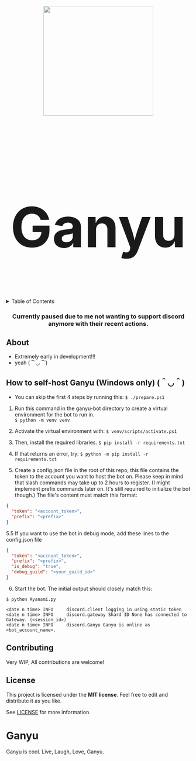 <div align="center" style="font-size:76px;">
  <img src="https://user-images.githubusercontent.com/67397386/200123150-25095e26-d4a5-4829-a382-3619d093bdba.png" width="300" height="300">
  <br>
  <h1 align="center">Ganyu</h1>
</div>

<details>
<summary>Table of Contents</summary>

- [About](#about)
- [How to Self-Host](#how-to-self-host-ganyu-windows-only-)
- [Contributing](#contributing)
- [License](#license)

</details>
<h3 align="center">Currently paused due to me not wanting to support discord anymore with their recent actions.</h3>

## About
- Extremely early in development!!!
- yeah ( ‾́ ◡ ‾́ )	

## How to self-host Ganyu (Windows only) (＾◡＾)

- You can skip the first 4 steps by running this:  `$ ./prepare.ps1`

1. Run this command in the ganyu-bot directory to create a virtual environment for the bot to run in.  
`$ python -m venv venv`

2. Activate the virtual environment with:
`$ venv/scripts/activate.ps1`

3. Then, install the required libraries.
`$ pip install -r requirements.txt`

4. If that returns an error, try:
`$ python -m pip install -r requirements.txt`

5. Create a config.json file in the root of this repo, this file contains the token to the account you want to host the bot on. Please keep in mind that slash commands may take up to 2 hours to register. (I might implement prefix commands later on. It's still required to initialize the bot though.) The file's content must match this format:
```json
{
  "token": "<account_token>",
  "prefix": "<prefix>"
}
```

5.5 If you want to use the bot in debug mode, add these lines to the config.json file
```json
{
  "token": "<account_token>",
  "prefix": "<prefix>",
  "is_debug": "true",
  "debug_guild": "<your_guild_id>"
}
```

6. Start the bot. The initial output should closely match this:
```
$ python Ayanami.py

<date n time> INFO     discord.client logging in using static token
<date n time> INFO     discord.gateway Shard ID None has connected to Gateway. (<session_id>)
<date n time> INFO     discord.Ganyu Ganyu is online as <bot_account_name>.
```

## Contributing

Very WIP, All contributions are welcome!

## License

This project is licensed under the **MIT license**. Feel free to edit and distribute it as you like.

See [LICENSE](LICENSE) for more information.

# Ganyu
Ganyu is cool. Live, Laugh, Love, Ganyu.
